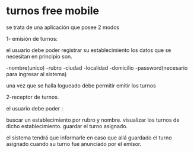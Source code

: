 turnos free mobile
========================

se trata de una aplicación que posee 2 modos

1- emisión de turnos:

el usuario debe poder registrar su establecimiento los datos que se necesitan en principio son.

-nombre(unico)
-rubro
-ciudad
-localidad
-domicilio
-password(necesario para ingresar al sistema)

una vez que se halla logueado debe permitir emitir los turnos 


2-receptor de turnos.

el usuario debe poder : 

buscar un establecimiento por rubro y nombre.
visualizar los turnos de dicho establecimiento.
guardar el turno asignado.

el sistema tendrá que informarle en caso que allá guardado el turno asignado cuando su turno fue anunciado por el emisor.

